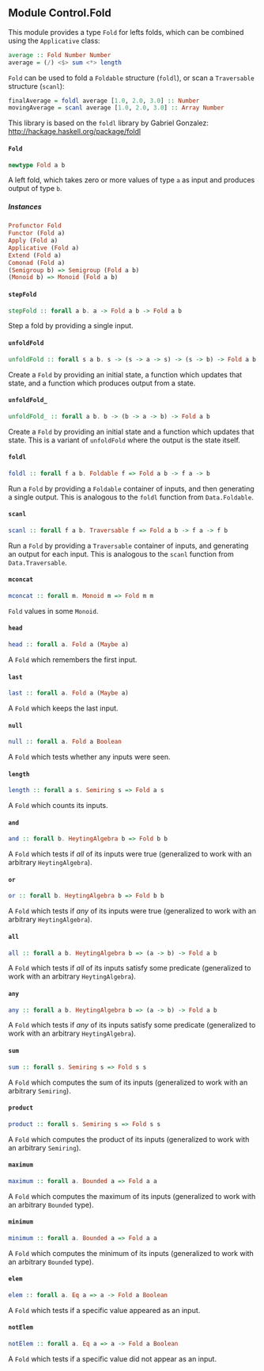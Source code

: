 ## Module Control.Fold

This module provides a type `Fold` for lefts folds, which can be combined
using the `Applicative` class:

```purescript
average :: Fold Number Number
average = (/) <$> sum <*> length
```

`Fold` can be used to fold a `Foldable` structure (`foldl`), or scan a
`Traversable` structure (`scanl`):

```purescript
finalAverage = foldl average [1.0, 2.0, 3.0] :: Number
movingAverage = scanl average [1.0, 2.0, 3.0] :: Array Number
```

This library is based on the `foldl` library by Gabriel Gonzalez:
<http://hackage.haskell.org/package/foldl>

#### `Fold`

``` purescript
newtype Fold a b
```

A left fold, which takes zero or more values of type `a` as input
and produces output of type `b`.

##### Instances
``` purescript
Profunctor Fold
Functor (Fold a)
Apply (Fold a)
Applicative (Fold a)
Extend (Fold a)
Comonad (Fold a)
(Semigroup b) => Semigroup (Fold a b)
(Monoid b) => Monoid (Fold a b)
```

#### `stepFold`

``` purescript
stepFold :: forall a b. a -> Fold a b -> Fold a b
```

Step a fold by providing a single input.

#### `unfoldFold`

``` purescript
unfoldFold :: forall s a b. s -> (s -> a -> s) -> (s -> b) -> Fold a b
```

Create a `Fold` by providing an initial state, a function which updates
that state, and a function which produces output from a state.

#### `unfoldFold_`

``` purescript
unfoldFold_ :: forall a b. b -> (b -> a -> b) -> Fold a b
```

Create a `Fold` by providing an initial state and a function which updates
that state. This is a variant of `unfoldFold` where the output is the state
itself.

#### `foldl`

``` purescript
foldl :: forall f a b. Foldable f => Fold a b -> f a -> b
```

Run a `Fold` by providing a `Foldable` container of inputs, and then
generating a single output. This is analogous to the `foldl` function from
`Data.Foldable`.

#### `scanl`

``` purescript
scanl :: forall f a b. Traversable f => Fold a b -> f a -> f b
```

Run a `Fold` by providing a `Traversable` container of inputs, and
generating an output for each input. This is analogous to the `scanl` function from
`Data.Traversable`.

#### `mconcat`

``` purescript
mconcat :: forall m. Monoid m => Fold m m
```

`Fold` values in some `Monoid`.

#### `head`

``` purescript
head :: forall a. Fold a (Maybe a)
```

A `Fold` which remembers the first input.

#### `last`

``` purescript
last :: forall a. Fold a (Maybe a)
```

A `Fold` which keeps the last input.

#### `null`

``` purescript
null :: forall a. Fold a Boolean
```

A `Fold` which tests whether any inputs were seen.

#### `length`

``` purescript
length :: forall a s. Semiring s => Fold a s
```

A `Fold` which counts its inputs.

#### `and`

``` purescript
and :: forall b. HeytingAlgebra b => Fold b b
```

A `Fold` which tests if _all_ of its inputs were true
(generalized to work with an arbitrary `HeytingAlgebra`).

#### `or`

``` purescript
or :: forall b. HeytingAlgebra b => Fold b b
```

A `Fold` which tests if _any_ of its inputs were true
(generalized to work with an arbitrary `HeytingAlgebra`).

#### `all`

``` purescript
all :: forall a b. HeytingAlgebra b => (a -> b) -> Fold a b
```

A `Fold` which tests if _all_ of its inputs satisfy some predicate
(generalized to work with an arbitrary `HeytingAlgebra`).

#### `any`

``` purescript
any :: forall a b. HeytingAlgebra b => (a -> b) -> Fold a b
```

A `Fold` which tests if _any_ of its inputs satisfy some predicate
(generalized to work with an arbitrary `HeytingAlgebra`).

#### `sum`

``` purescript
sum :: forall s. Semiring s => Fold s s
```

A `Fold` which computes the sum of its inputs
(generalized to work with an arbitrary `Semiring`).

#### `product`

``` purescript
product :: forall s. Semiring s => Fold s s
```

A `Fold` which computes the product of its inputs
(generalized to work with an arbitrary `Semiring`).

#### `maximum`

``` purescript
maximum :: forall a. Bounded a => Fold a a
```

A `Fold` which computes the maximum of its inputs
(generalized to work with an arbitrary `Bounded` type).

#### `minimum`

``` purescript
minimum :: forall a. Bounded a => Fold a a
```

A `Fold` which computes the minimum of its inputs
(generalized to work with an arbitrary `Bounded` type).

#### `elem`

``` purescript
elem :: forall a. Eq a => a -> Fold a Boolean
```

A `Fold` which tests if a specific value appeared as an input.

#### `notElem`

``` purescript
notElem :: forall a. Eq a => a -> Fold a Boolean
```

A `Fold` which tests if a specific value did not appear as an input.


